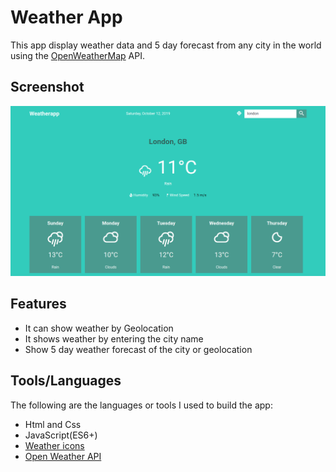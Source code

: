 # Weather App

This app display weather data and 5 day forecast  from any city in the world using the [OpenWeatherMap](http://www.openweathermap.org/) API.

## Screenshot

![screenshot](img/screenshot.png)

## Features
- It can show weather by Geolocation
- It shows weather by entering the city name
- Show 5 day weather forecast of the city or geolocation

## Tools/Languages
The following are the languages or tools I used to build the app:

- Html and Css
- JavaScript(ES6+)
- [Weather icons](https://github.com/erikflowers/weather-icons)
- [Open Weather API](http://api.openweathermap.org)
